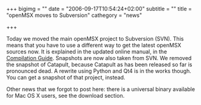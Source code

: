 +++
bigimg = ""
date = "2006-09-17T10:54:24+02:00"
subtitle = ""
title = "openMSX moves to Subversion"
cathegory = "news"

+++

Today we moved the main openMSX project to Subversion (SVN). This means that you have to use a different way to get the latest openMSX sources now. It is explained in the updated online manual, in the [Compilation Guide](http://openmsx.sf.net/manual/compile.html). Snapshots are now also taken from SVN. We removed the snapshot of Catapult, because Catapult as has been released so far is pronounced dead. A rewrite using Python and Qt4 is in the works though. You can get a snapshot of that project, instead.


Other news that we forgot to post here: there is a universal binary available for Mac OS X users, see the download section.
